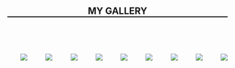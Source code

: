 <html>
 <head> 
  <meta name="viewport" content="width=device-width,initial-scale=1.0"> 
<style>
 header{
  text-align:center;
  border-bottom:2px solid black;
  font-weight:bold;
  font-size:150%;
}
@media only screen and(max-width:480px){
  .pics{
    display:flex;
    flex-wrap:wrap;
    justify-content:center;
    flex-direction:column;
    margin-left:30px;
   }
  body{
    background-color:orange;
   }
 

 
  
 
 
 



}

img{
  width:230px;
  height:300px;
  border:2px solid black;
  border-radius:20px;
  padding:10px;
  margin:10px;
}
.pics{
    display:flex;
    flex-wrap:wrap;
    justify-content:space-between;
    flex-direction:row;
    align-self:flex-start;
    margin-left:30px;
  }
 </style>
 </head> 
 <body> 
  <header>
    MY GALLERY 
  </header> 
  <div class="pics">
   <img src="temp.jpg">
   <img src="vam1.jpg">
   <img src="vam2.jpg">
   <img src="vam3.jpg">
   <img src="vam4.jpg">
   <img src="vam5.jpg">
   <img src="vam6.jpg">
   <img src="vam7.jpg">
   <img src="vam8.jpg"> 
  </div>
 </body>
</html>
